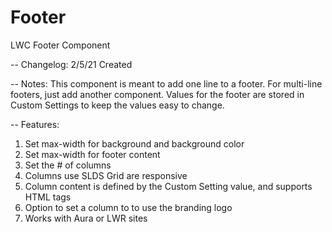 # Footer
LWC Footer Component 

-- Changelog:
  2/5/21 Created

-- Notes:
  This component is meant to add one line to a footer. For multi-line footers, just add another component.
  Values for the footer are stored in Custom Settings to keep the values easy to change.
  
-- Features:
  1) Set max-width for background and background color
  2) Set max-width for footer content
  3) Set the # of columns
  4) Columns use SLDS Grid are responsive
  5) Column content is defined by the Custom Setting value, and supports HTML tags
  6) Option to set a column to to use the branding logo
  7) Works with Aura or LWR sites
